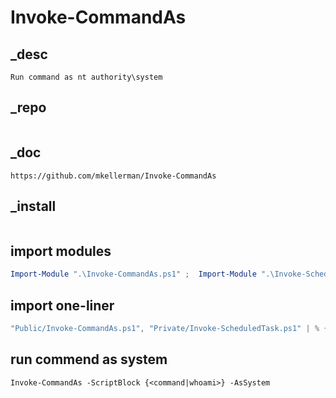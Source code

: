# Invoke-CommandAs

## _desc
```
Run command as nt authority\system
```

## _repo
```
```

## _doc
```
https://github.com/mkellerman/Invoke-CommandAs
```

## _install
```
```

## import modules
```powershell
Import-Module ".\Invoke-CommandAs.ps1" ;  Import-Module ".\Invoke-ScheduledTask.ps1" ; 
```

## import one-liner
```powershell
"Public/Invoke-CommandAs.ps1", "Private/Invoke-ScheduledTask.ps1" | % {. ([ScriptBlock]::Create((New-Object Net.WebClient).DownloadString("https://raw.githubusercontent.com/mkellerman/Invoke-CommandAs/master/Invoke-CommandAs/${_}")))}
```

## run commend as system
```powerhell
Invoke-CommandAs -ScriptBlock {<command|whoami>} -AsSystem
```